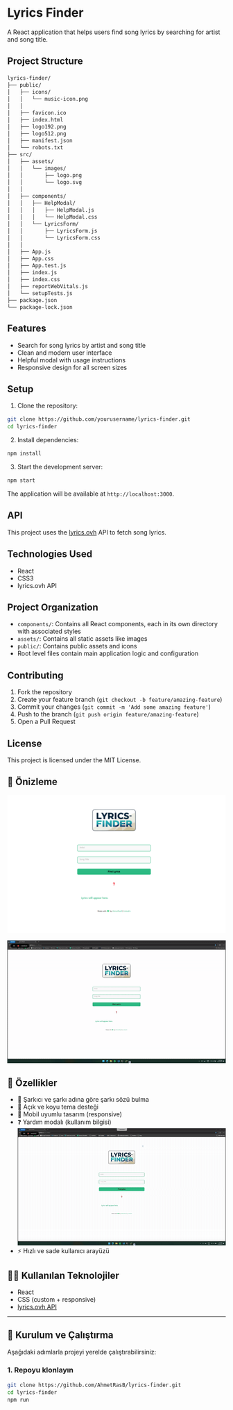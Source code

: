 # Lyrics Finder

A React application that helps users find song lyrics by searching for artist and song title.

## Project Structure

```
lyrics-finder/
├── public/
│   ├── icons/
│   │   └── music-icon.png
│   │   
│   ├── favicon.ico
│   ├── index.html
│   ├── logo192.png
│   ├── logo512.png
│   ├── manifest.json
│   └── robots.txt
├── src/
│   ├── assets/
│   │   └── images/
│   │       ├── logo.png
│   │       └── logo.svg
│   │   
│   ├── components/
│   │   ├── HelpModal/
│   │   │   ├── HelpModal.js
│   │   │   └── HelpModal.css
│   │   └── LyricsForm/
│   │       ├── LyricsForm.js
│   │       └── LyricsForm.css
│   │   
│   ├── App.js
│   ├── App.css
│   ├── App.test.js
│   ├── index.js
│   ├── index.css
│   ├── reportWebVitals.js
│   └── setupTests.js
├── package.json
└── package-lock.json
```

## Features

- Search for song lyrics by artist and song title
- Clean and modern user interface
- Helpful modal with usage instructions
- Responsive design for all screen sizes

## Setup

1. Clone the repository:
```bash
git clone https://github.com/yourusername/lyrics-finder.git
cd lyrics-finder
```

2. Install dependencies:
```bash
npm install
```

3. Start the development server:
```bash
npm start
```

The application will be available at `http://localhost:3000`.

## API

This project uses the [lyrics.ovh](https://lyrics.ovh/) API to fetch song lyrics.

## Technologies Used

- React
- CSS3
- lyrics.ovh API

## Project Organization

- `components/`: Contains all React components, each in its own directory with associated styles
- `assets/`: Contains all static assets like images
- `public/`: Contains public assets and icons
- Root level files contain main application logic and configuration

## Contributing

1. Fork the repository
2. Create your feature branch (`git checkout -b feature/amazing-feature`)
3. Commit your changes (`git commit -m 'Add some amazing feature'`)
4. Push to the branch (`git push origin feature/amazing-feature`)
5. Open a Pull Request

## License

This project is licensed under the MIT License.

## 📸 Önizleme

![Lyrics Finder Screenshot](/readme_imgs/image.png)  

![Lyrics Finder Demo](/readme_imgs/test.gif)

## 🚀 Özellikler

- 🎵 Şarkıcı ve şarkı adına göre şarkı sözü bulma
- 🌙 Açık ve koyu tema desteği
- 📱 Mobil uyumlu tasarım (responsive)
- ❓ Yardım modalı (kullanım bilgisi)
![Lyrics Finder Fail Demo](/readme_imgs/false.gif)
- ⚡ Hızlı ve sade kullanıcı arayüzü

## 🧑‍💻 Kullanılan Teknolojiler

- React
- CSS (custom + responsive)
- [lyrics.ovh API](https://lyrics.ovh)

---

## 🔧 Kurulum ve Çalıştırma

Aşağıdaki adımlarla projeyi yerelde çalıştırabilirsiniz:

### 1. Repoyu klonlayın

```bash
git clone https://github.com/AhmetRasB/lyrics-finder.git
cd lyrics-finder
npm run
